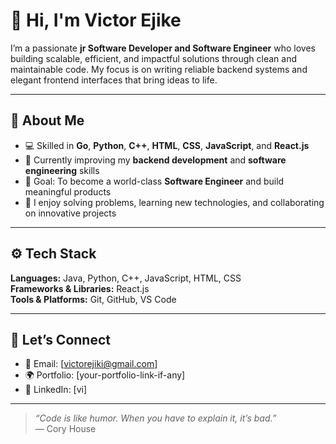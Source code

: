 # 👋 Hi, I'm Victor Ejike

I’m a passionate **jr Software Developer and Software Engineer** who loves building scalable, efficient, and impactful solutions through clean and maintainable code. My focus is on writing reliable backend systems and elegant frontend interfaces that bring ideas to life.

---

## 🧠 About Me
- 💻 Skilled in **Go**, **Python**, **C++**, **HTML**, **CSS**, **JavaScript**, and **React.js**  
- 🚀 Currently improving my **backend development** and **software engineering** skills  
- 🎯 Goal: To become a world-class **Software Engineer** and build meaningful products  
- 🌱 I enjoy solving problems, learning new technologies, and collaborating on innovative projects  

---

## ⚙️ Tech Stack
**Languages:** Java, Python, C++, JavaScript, HTML, CSS  
**Frameworks & Libraries:** React.js  
**Tools & Platforms:** Git, GitHub, VS Code  

---

## 💬 Let’s Connect
- 📧 Email: [victorejiki@gmail.com]  
- 🌍 Portfolio: [your-portfolio-link-if-any]  
- 💼 LinkedIn: [vi]

---

> *“Code is like humor. When you have to explain it, it’s bad.”*  
> — Cory House
